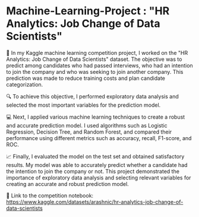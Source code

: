 # Machine-Learning-Project : "HR Analytics: Job Change of Data Scientists"

🤖 In my Kaggle machine learning competition project, I worked on the "HR Analytics: Job Change of Data Scientists" dataset. The objective was to predict among candidates who had passed interviews, who had an intention to join the company and who was seeking to join another company. This prediction was made to reduce training costs and plan candidate categorization.

🔍 To achieve this objective, I performed exploratory data analysis and selected the most important variables for the prediction model.

💻 Next, I applied various machine learning techniques to create a robust and accurate prediction model. I used algorithms such as Logistic Regression, Decision Tree, and Random Forest, and compared their performance using different metrics such as accuracy, recall, F1-score, and ROC.

📈 Finally, I evaluated the model on the test set and obtained satisfactory results. My model was able to accurately predict whether a candidate had the intention to join the company or not. This project demonstrated the importance of exploratory data analysis and selecting relevant variables for creating an accurate and robust prediction model.

🔗 Link to the competition notebook: https://www.kaggle.com/datasets/arashnic/hr-analytics-job-change-of-data-scientists
